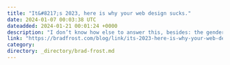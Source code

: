 ```yaml
---
title: "It&#8217;s 2023, here is why your web design sucks."
date: 2024-01-07 00:03:38 UTC
dateadded: 2024-01-21 00:01:24 +0000
description: "I don’t know how else to answer this, besides: the gendering of design as women’s work is why people don’t use the title “web designer” anymore. It’s been belittled and othered away. It’s why we’ve split that web design role […]"
link: "https://bradfrost.com/blog/link/its-2023-here-is-why-your-web-design-sucks/"
category:
directory: _directory/brad-frost.md
---
```

